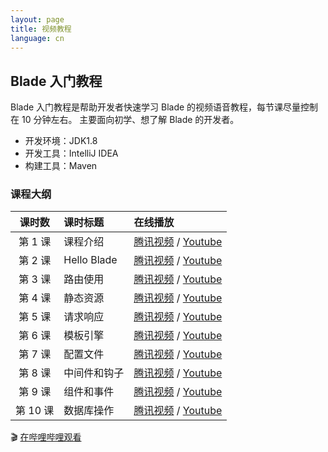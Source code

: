 ```yaml
---
layout: page
title: 视频教程
language: cn
---
```


## Blade 入门教程

Blade 入门教程是帮助开发者快速学习 Blade 的视频语音教程，每节课尽量控制在 10 分钟左右。
主要面向初学、想了解 Blade 的开发者。

- 开发环境：JDK1.8
- 开发工具：IntelliJ IDEA
- 构建工具：Maven

### 课程大纲

| 课时数 | 课时标题 | 在线播放 |
|:-----:|:--------|:-------|
|第 1 课|课程介绍|[腾讯视频](https://v.qq.com/x/page/n0542wj50eh.html) / [Youtube](https://www.youtube.com/watch?v=UQzz1XCFE9U&list=PLK2w-tGRdrj5TV2lxHFj8hcg4mbmRmnWX&index=1)|
|第 2 课|Hello Blade|[腾讯视频](https://v.qq.com/x/page/x05425dyn7f.html) / [Youtube](https://www.youtube.com/watch?v=ZqfDt4mcLMU&list=PLK2w-tGRdrj5TV2lxHFj8hcg4mbmRmnWX&index=2)|
|第 3 课|路由使用|[腾讯视频](https://v.qq.com/x/page/p0542l0ev9l.html) / [Youtube](https://www.youtube.com/watch?v=lYLu0s1qWiA&list=PLK2w-tGRdrj5TV2lxHFj8hcg4mbmRmnWX&index=3)|
|第 4 课|静态资源|[腾讯视频](https://v.qq.com/x/page/i0545camrc0.html) / [Youtube](https://www.youtube.com/watch?v=viW_OgdjAjI&list=PLK2w-tGRdrj5TV2lxHFj8hcg4mbmRmnWX&index=4)|
|第 5 课|请求响应|[腾讯视频](https://v.qq.com/x/page/l05452gt783.html) / [Youtube](https://www.youtube.com/watch?v=yCid_JDiJ-k&list=PLK2w-tGRdrj5TV2lxHFj8hcg4mbmRmnWX&index=5)|
|第 6 课|模板引擎|[腾讯视频](https://v.qq.com/x/page/m0550dgiuq2.html) / [Youtube](https://www.youtube.com/watch?v=ECV8ouT1X6E&list=PLK2w-tGRdrj5TV2lxHFj8hcg4mbmRmnWX&index=6)|
|第 7 课|配置文件|[腾讯视频](https://v.qq.com/x/page/y05507q8noy.html) / [Youtube](https://www.youtube.com/watch?v=SlbeaPiz9dM&list=PLK2w-tGRdrj5TV2lxHFj8hcg4mbmRmnWX&index=7)|
|第 8 课|中间件和钩子|[腾讯视频](https://v.qq.com/x/page/e0550z2bnjg.html) / [Youtube](https://www.youtube.com/watch?v=0dO7i7X9JWg&list=PLK2w-tGRdrj5TV2lxHFj8hcg4mbmRmnWX&index=8)|
|第 9 课|组件和事件|[腾讯视频](https://v.qq.com/x/page/q0550y12tgq.html) / [Youtube](https://www.youtube.com/watch?v=rke6nolDgi4&list=PLK2w-tGRdrj5TV2lxHFj8hcg4mbmRmnWX&index=9)|
|第 10 课|数据库操作|[腾讯视频](https://v.qq.com/x/page/d0554v9vtu1.html) / [Youtube](https://www.youtube.com/watch?v=EH9WhjKThm0&list=PLK2w-tGRdrj5TV2lxHFj8hcg4mbmRmnWX&index=10)|

🎬 [在哔哩哔哩观看](https://www.bilibili.com/video/av15572599/)